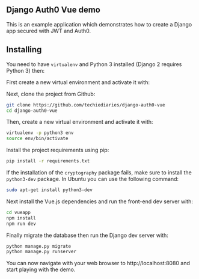 ## Django Auth0 Vue demo

This is an example application which demonstrates how to create a Django app secured with JWT and Auth0. 

## Installing

You need to have `virtualenv` and Python 3 installed (Django 2 requires Python 3) then:

First create a new virtual environment and activate it with:

Next, clone the project from Github:

```bash
git clone https://github.com/techiediaries/django-auth0-vue
cd django-auth0-vue
```

Then, create a new virtual environment and activate it with:

```bash
virtualenv -p python3 env
source env/bin/activate
```

Install the project requirements using pip:

```bash
pip install -r requirements.txt
```

If the installation of the `cryptography` package fails, make sure to install the `python3-dev` package. In Ubuntu you can use the following command:

```bash
sudo apt-get install python3-dev
``` 

Next install the Vue.js dependencies and run the front-end dev server with:

```bash
cd vueapp
npm install
npm run dev
```

Finally migrate the database then run the Django dev server with:

```bash
python manage.py migrate
python manage.py runserver
``` 

You can now navigate with your web browser to http://localhost:8080 and start playing with the demo.





